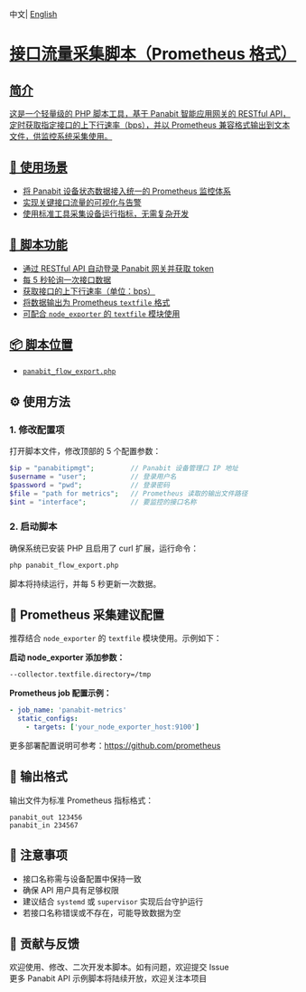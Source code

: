 <p>
中文<a/>| <a href="README.md"> English   
</p>

# 接口流量采集脚本（Prometheus 格式）

## 简介  
这是一个轻量级的 PHP 脚本工具，基于 Panabit 智能应用网关的 RESTful API，定时获取指定接口的上下行速率（bps），并以 Prometheus 兼容格式输出到文本文件，供监控系统采集使用。

## 🧰 使用场景  
- 将 Panabit 设备状态数据接入统一的 Prometheus 监控体系  
- 实现关键接口流量的可视化与告警  
- 使用标准工具采集设备运行指标，无需复杂开发

## 🔁 脚本功能  
- 通过 RESTful API 自动登录 Panabit 网关并获取 token  
- 每 5 秒轮询一次接口数据  
- 获取接口的上下行速率（单位：bps）  
- 将数据输出为 Prometheus `textfile` 格式  
- 可配合 `node_exporter` 的 `textfile` 模块使用

## 📦 脚本位置  
- [`panabit_flow_export.php`](panabit_flow_export.php)
## ⚙ 使用方法

### 1. 修改配置项  
打开脚本文件，修改顶部的 5 个配置参数：

```php
$ip = "panabitipmgt";         // Panabit 设备管理口 IP 地址  
$username = "user";           // 登录用户名  
$password = "pwd";            // 登录密码  
$file = "path for metrics";   // Prometheus 读取的输出文件路径  
$int = "interface";           // 要监控的接口名称  
```

### 2. 启动脚本  
确保系统已安装 PHP 且启用了 curl 扩展，运行命令：

```bash
php panabit_flow_export.php
```

脚本将持续运行，并每 5 秒更新一次数据。

## 🔗 Prometheus 采集建议配置  

推荐结合 `node_exporter` 的 `textfile` 模块使用。示例如下：

**启动 node_exporter 添加参数：**
```bash
--collector.textfile.directory=/tmp
```

**Prometheus job 配置示例：**
```yaml
- job_name: 'panabit-metrics'
  static_configs:
    - targets: ['your_node_exporter_host:9100']
```

更多部署配置说明可参考：https://github.com/prometheus

## 📝 输出格式  
输出文件为标准 Prometheus 指标格式：

```
panabit_out 123456  
panabit_in 234567
```

## 🚧 注意事项  
- 接口名称需与设备配置中保持一致  
- 确保 API 用户具有足够权限  
- 建议结合 `systemd` 或 `supervisor` 实现后台守护运行  
- 若接口名称错误或不存在，可能导致数据为空

## 📣 贡献与反馈  
欢迎使用、修改、二次开发本脚本。如有问题，欢迎提交 Issue  
更多 Panabit API 示例脚本将陆续开放，欢迎关注本项目
